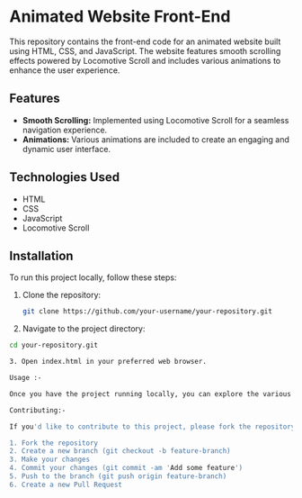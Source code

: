 # Animated Website Front-End

This repository contains the front-end code for an animated website built using HTML, CSS, and JavaScript. The website features smooth scrolling effects powered by Locomotive Scroll and includes various animations to enhance the user experience.

## Features

- **Smooth Scrolling:** Implemented using Locomotive Scroll for a seamless navigation experience.
- **Animations:** Various animations are included to create an engaging and dynamic user interface.

## Technologies Used

- HTML
- CSS
- JavaScript
- Locomotive Scroll

## Installation

To run this project locally, follow these steps:

1. Clone the repository:
   ```bash
   git clone https://github.com/your-username/your-repository.git

2. Navigate to the project directory:
  ```bash
cd your-repository.git

3. Open index.html in your preferred web browser.

Usage :-

Once you have the project running locally, you can explore the various sections of the website to see the smooth scrolling and animations in action.

Contributing:-

If you'd like to contribute to this project, please fork the repository and use a feature branch. Pull requests are welcome.

1. Fork the repository
2. Create a new branch (git checkout -b feature-branch)
3. Make your changes
4. Commit your changes (git commit -am 'Add some feature')
5. Push to the branch (git push origin feature-branch)
6. Create a new Pull Request


